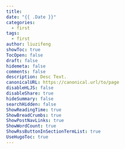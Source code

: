 ```yaml
---
title: 
date: "{{ .Date }}"
categories:
  - first
tags:
  - first
author: liuzifeng
showToc: true
TocOpen: false
draft: false
hidemeta: false
comments: false
description: Desc Text.
canonicalURL: https://canonical.url/to/page
disableHLJS: false
disableShare: true
hideSummary: false
searchHidden: false
ShowReadingTime: true
ShowBreadCrumbs: true
ShowPostNavLinks: true
ShowWordCount: true
ShowRssButtonInSectionTermList: true
UseHugoToc: true
---
```

